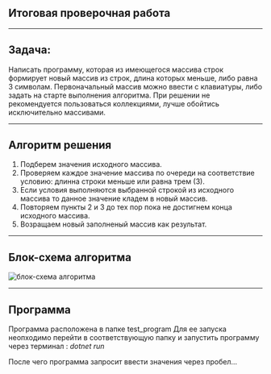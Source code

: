 ## Итоговая проверочная работа
______

## Задача: ##
Написать программу, которая из имеющегося массива строк формирует новый массив из строк,
 длина которых меньше, либо равна 3 символам. Первоначальный массив можно ввести с клавиатуры,
 либо задать на старте выполнения алгоритма. При решении не рекомендуется пользоваться коллекциями,
 лучше обойтись исключительно массивами.
 ______

## Алгоритм решения ##
1. Подберем значения исходного массива.
2. Проверяем каждое значение массива по очереди на соответствие условию: длинна строки меньше или равна трем (3).
3. Если условия выполняются выбранной строкой из исходного массива то данное значение кладем в новый массив.
4. Повторяем пункты 2 и 3 до тех пор пока не достигнем конца исходного массива.
5. Возращаем новый заполненый массив как результат.
_________________________
## Блок-схема алгоритма ##

![блок-схема алгоритма](./Diagrams/algorithms.png)
____________________
## Программа ##

Программа расположена в папке test_program Для ее запуска неопходимо перейти в соответствующую папку и запустить программу через терминал : *dotnet run*

После чего программа запросит ввести значения через пробел...
